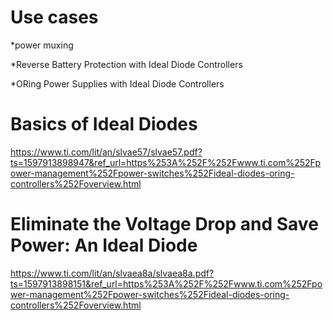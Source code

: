 # Use cases

*power muxing

*Reverse Battery Protection with Ideal Diode Controllers 

*ORing Power Supplies with Ideal Diode Controllers

# Basics of Ideal Diodes  
https://www.ti.com/lit/an/slvae57/slvae57.pdf?ts=1597913898947&ref_url=https%253A%252F%252Fwww.ti.com%252Fpower-management%252Fpower-switches%252Fideal-diodes-oring-controllers%252Foverview.html 

# Eliminate the Voltage Drop and Save Power: An Ideal Diode 
https://www.ti.com/lit/an/slvaea8a/slvaea8a.pdf?ts=1597913898151&ref_url=https%253A%252F%252Fwww.ti.com%252Fpower-management%252Fpower-switches%252Fideal-diodes-oring-controllers%252Foverview.html 
